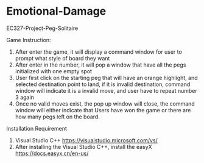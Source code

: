 # Emotional-Damage
EC327-Project-Peg-Solitaire 

Game Instruction:


1. After enter the game, it will display a command window for user to prompt what style of board they want
2. After enter in the number, it will pop a window that have all the pegs initialized with one empty spot
3. User first click on the starting peg that will have an orange highlight, and selected destination point to land, if it is invalid destination, command window will indicate it is a invalid move,  and user have to repeat number 3 again
4. Once no valid moves exist, the pop up window will close, the command window will either indicate that Users have won the game or there are how many pegs left on the board.

Installation Requirement

1. Visual Studio C++ https://visualstudio.microsoft.com/vs/
2. After installing the Visual Studio C++, install the easyX https://docs.easyx.cn/en-us/


